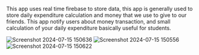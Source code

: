 This app uses real time firebase to store data, this app is generally used to store daily expenditure calculation and money that we use to give to our friends. 
This app notify users about money transaction, and small calculation of your daily expenditure basically useful for students.


![Screenshot 2024-07-15 150636](https://github.com/user-attachments/assets/a5ff934d-299b-41a7-b5c1-5531f9f59e8f)
![Screenshot 2024-07-15 150556](https://github.com/user-attachments/assets/4c4beec6-432a-40da-82d3-94ed4f5ecbab)
![Screenshot 2024-07-15 150622](https://github.com/user-attachments/assets/089fb04a-ba25-42ab-b2bd-9b45500f1924)
